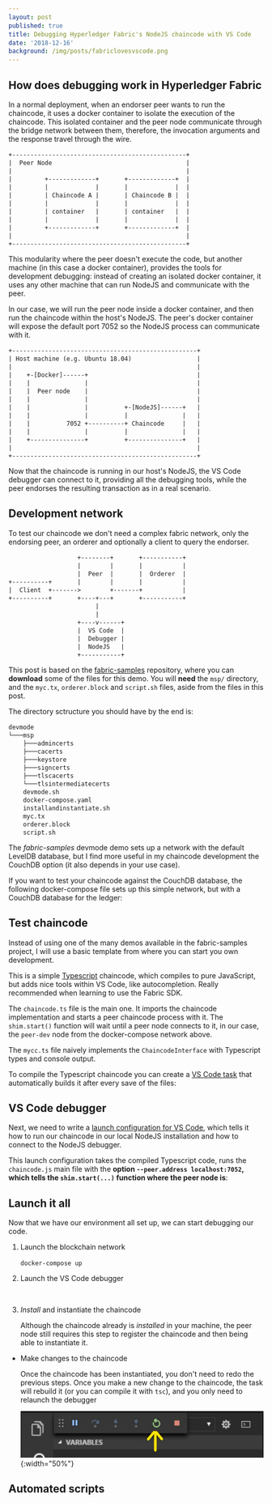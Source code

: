 ```yaml
---
layout: post
published: true
title: Debugging Hyperledger Fabric's NodeJS chaincode with VS Code
date: '2018-12-16'
background: /img/posts/fabriclovesvscode.png
---
```

## How does debugging work in Hyperledger Fabric

In a normal deployment, when an endorser peer wants to run the chaincode, it uses a docker container to isolate the execution of the chaincode. This isolated container and the peer node communicate through the bridge network between them, therefore, the invocation arguments and the response travel through the wire.

```
+------------------------------------------------+
|  Peer Node                                     |
|                                                |
|         +-------------+       +-------------+  |
|         |             |       |             |  |
|         | Chaincode A |       | Chaincode B |  |
|         |             |       |             |  |
|         | container   |       | container   |  |
|         |             |       |             |  |
|         +-------------+       +-------------+  |
|                                                |
+------------------------------------------------+
```

This modularity where the peer doesn't execute the code, but another machine (in this case a docker container), provides the tools for development debugging: instead of creating an isolated docker container, it uses any other machine that can run NodeJS and communicate with the peer.

In our case, we will run the peer node inside a docker container, and then run the chaincode within the host's NodeJS. The peer's docker container will expose the default port 7052 so the NodeJS process can communicate with it.

```
+---------------------------------------------------+
| Host machine (e.g. Ubuntu 18.04)                  |
|                                                   |
|    +-[Docker]------+                              |
|    |               |                              |
|    |  Peer node    |                              |
|    |               |                              |
|    |               |          +-[NodeJS]------+   |
|    |               |          |               |   |
|    |          7052 +----------+ Chaincode     |   |
|    |               |          |               |   |
|    +---------------+          +---------------+   |
|                                                   |
+---------------------------------------------------+
```

Now that the chaincode is running in our host's NodeJS, the VS Code debugger can connect to it, providing all the debugging tools, while the peer endorses the resulting transaction as in a real scenario.


## Development network

To test our chaincode we don't need a complex fabric network, only the endorsing peer, an orderer and optionally a client to query the endorser.

```
                   +--------+       +-----------+
                   |        |       |           |
                   |  Peer  |       |  Orderer  |
+----------+       |        |       |           |
|  Client  +------->        +-------+           |
+----------+       +----+---+       +-----------+
                        |
                        |
                   +----v------+
                   |  VS Code  |
                   |  Debugger |
                   |  NodeJS   |
                   +-----------+

```

This post is based on the [fabric-samples](https://github.com/hyperledger/fabric-samples/tree/release-1.3/chaincode-docker-devmode) repository, where you can **download** some of the files for this demo. You will **need** the `msp/` directory, and the `myc.tx`, `orderer.block` and `script.sh` files, aside from the files in this post.

The directory sctructure you should have by the end is:

```
devmode
└───msp
    ├───admincerts
    ├───cacerts
    ├───keystore
    ├───signcerts
    ├───tlscacerts
    └───tlsintermediatecerts
    devmode.sh
    docker-compose.yaml
    installandinstantiate.sh
    myc.tx
    orderer.block
    script.sh
```

The _fabric-samples_ devmode demo sets up a network with the default LevelDB database, but I find more useful in my chaincode development the CouchDB option (it also depends in your use case).

If you want to test your chaincode against the CouchDB database, the following docker-compose file sets up this simple network, but with a CouchDB database for the ledger:

<script src="https://gist.github.com/jlcs-es/163bf8cb09922a43befd90d6e5a86074.js"></script>


## Test chaincode

Instead of using one of the many demos available in the fabric-samples project, I will use a basic template from where you can start you own development.

This is a simple [Typescript](https://www.typescriptlang.org/) chaincode, which compiles to pure JavaScript, but adds nice tools within VS Code, like autocompletion. Really recommended when learning to use the Fabric SDK.

The `chaincode.ts` file is the main one. It imports the chaincode implementation and starts a peer chaincode process with it. The `shim.start()` function will wait until a peer node connects to it, in our case, the `peer-dev` node from the docker-compose network above.

The `mycc.ts` file naively implements the `ChaincodeInterface` with Typescript types and console output.

<script src="https://gist.github.com/jlcs-es/65eb47f459747828c6fe72cab9356c80.js"></script>

To compile the Typescript chaincode you can create a [VS Code task](https://code.visualstudio.com/Docs/editor/tasks) that automatically builds it after every save of the files:

<script src="https://gist.github.com/jlcs-es/56e55302897334bcc104e410fe631cde.js"></script>

## VS Code debugger

Next, we need to write a [launch configuration for VS Code](https://code.visualstudio.com/Docs/editor/debugging), which tells it how to run our chaincode in our local NodeJS installation and how to connect to the NodeJS debugger.

This launch configuration takes the compiled Typescript code, runs the `chaincode.js` main file with the **option `--peer.address localhost:7052`, which tells the `shim.start(...)` function where the peer node is**:

<script src="https://gist.github.com/jlcs-es/8006f329a17ff9ad2458a43f445b8dc1.js"></script>


## Launch it all

Now that we have our environment all set up, we can start debugging our code.

1.	Launch the blockchain network
	
    `docker-compose up`
    
2.	Launch the VS Code debugger

	![]()
    
3.	_Install_ and instantiate the chaincode

	Although the chaincode already is _installed_ in your machine, the peer node still requires this step to register the chaincode and then being able to instantiate it.
    
*	Make changes to the chaincode

	Once the chaincode has been instantiated, you don't need to redo the previous steps. Once you make a new change to the chaincode, the task will rebuild it (or you can compile it with `tsc`), and you only need to relaunch the debugger
    
    ![Restart debugger button](/img/posts/debugbar.jpg){:width="50%"}


## Automated scripts




<script src="https://gist.github.com/jlcs-es/b211d181f736cba89080bf0bd6d9c8da.js"></script>
